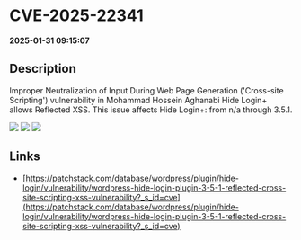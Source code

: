 # CVE-2025-22341

**2025-01-31 09:15:07**

## Description
Improper Neutralization of Input During Web Page Generation ('Cross-site Scripting') vulnerability in Mohammad Hossein Aghanabi Hide Login+ allows Reflected XSS. This issue affects Hide Login+: from n/a through 3.5.1.

![](https://img.shields.io/static/v1?label=Score&message=7.1&color=red)
![](https://img.shields.io/static/v1?label=Severity&message=HIGH&color=red)
![](https://img.shields.io/static/v1?label=CWE&message=XSS&color=green)

## Links
- [https://patchstack.com/database/wordpress/plugin/hide-login/vulnerability/wordpress-hide-login-plugin-3-5-1-reflected-cross-site-scripting-xss-vulnerability?_s_id=cve](https://patchstack.com/database/wordpress/plugin/hide-login/vulnerability/wordpress-hide-login-plugin-3-5-1-reflected-cross-site-scripting-xss-vulnerability?_s_id=cve)
